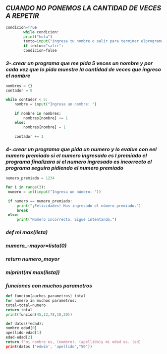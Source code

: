 ## *CUANDO NO PONEMOS LA CANTIDAD DE VECES A REPETIR*

```PYTHON
condicion=True
        while condicion:
        print("hola")
        texto=input("ingresa tu nombre o salir para terminar elprograma:")
        if texto=="salir":
        condicion=false
 ```
### *3-.crear un programa que me pida 5 veces un nombre y por cada vez que lo pida muestre la cantidad de veces que ingreso el nombre*
```python
nombres = {}
contador = 0

while contador < 5:
    nombre = input("Ingresa un nombre: ")
    
    if nombre in nombres:
        nombres[nombre] += 1
    else:
        nombres[nombre] = 1
    
    contador += 1
```
### *4-.crear un programa que pida un numero y lo evalue con eel numero premiado si el numero ingresado es l premiado el programa finalizara si el numero ingresado es incorrecto el programa seguira pidiendo el numero premiado*

   ```python
numero_premiado = 1234

for i in range(3):
    numero = int(input("Ingresa un número: "))
    
    if numero == numero_premiado:
        print("¡Felicidades! Has ingresado el número premiado.")
        break
    else:
        print("Número incorrecto. Sigue intentando.")
```
### *def mi max(lista)*
### *numero_-mayor=lista(0)*
### *return numero_mayor*
### *miprint(mi max(lista))*
### *funciones con muchos parametros*
```python
def funcion(auchos_parametros) total
for numero in muchos parametros:
total=total=numero
return total
print(funcion(45,12,78,10,20))
```
```python
def datos(*edad):
nombre edad[0]
apellido-edad[1]
edad-edad[2]
return f'mi nombre es, (nombre). (apellido)y mi edad es. (ed)
print(datos ("edwim', 'apellido","50"))
```
